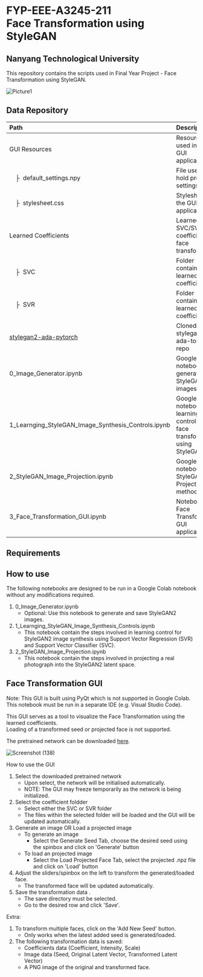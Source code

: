 # FYP-EEE-A3245-211 <br> Face Transformation using StyleGAN

## Nanyang Technological University

This repository contains the scripts used in Final Year Project - Face Transformation using StyleGAN.

![Picture1](https://user-images.githubusercontent.com/67497833/161471635-5c19489d-884f-4ee1-8b44-da977afb83ab.png)

## Data Repository
| Path | Description
| :--- | :----------
| GUI Resources | Resources used in the GUI application
| &ensp;&ensp;&boxvr;&nbsp; default_settings.npy | File used to hold previous settings
| &ensp;&ensp;&boxvr;&nbsp; stylesheet.css | Stylesheet for the GUI application
| Learned Coefficients | Learned SVC/SVR coefficients for face transformation
| &ensp;&ensp;&boxvr;&nbsp; SVC | Folder containing all learned SVC coefficients
| &ensp;&ensp;&boxvr;&nbsp; SVR | Folder containing all learned SVR coefficients
| [stylegan2-ada-pytorch](https://nvlabs-fi-cdn.nvidia.com/stylegan2-ada-pytorch/) | Cloned stylegan2-ada-torch repo
| 0_Image_Generator.ipynb | Google Colab notebook for generating StyleGAN2 images
| 1_Learnging_StyleGAN_Image_Synthesis_Controls.ipynb | Google Colab notebook for learning controls for face transformation using StyleGAN2
| 2_StyleGAN_Image_Projection.ipynb | Google Colab notebook for StyleGAN2 Projection method
| 3_Face_Transformation_GUI.ipynb | Notebook for Face Transformation GUI application

## Requirements

## How to use
The following notebooks are designed to be run in a Google Colab notebook without any modifications required. <br>
1. 0_Image_Generator.ipynb
   - Optional: Use this notebook to generate and save StyleGAN2 images.
3. 1_Learnging_StyleGAN_Image_Synthesis_Controls.ipynb
   - This notebook contain the steps involved in learning control for StyleGAN2 image synthesis using Support Vector Regression (SVR) and Support Vector Classifier (SVC).
5. 2_StyleGAN_Image_Projection.ipynb
   - This notebook contain the steps involved in projecting a real photograph into the StyleGAN2 latent space.

## Face Transformation GUI
Note: This GUI is built using PyQt which is not supported in Google Colab. <br>
This notebook must be run in a separate IDE (e.g. Visual Studio Code). <br>

This GUI serves as a tool to visualize the Face Transformation using the learned coefficients. <br>
Loading of a transformed seed or projected face is not supported. <br>

The pretrained network can be downloaded [here](https://drive.google.com/file/d/1igxv6ZP4TFGe_392B-qnSqXnglTKH5yo/view?usp=sharing).

![Screenshot (138)](https://user-images.githubusercontent.com/67497833/161477373-9a54c27a-ff19-4c82-a6a7-b662d12a4a5c.png)

How to use the GUI
1. Select the downloaded pretrained network
   - Upon select, the network will be initialised automatically. 
   - NOTE: The GUI may freeze temporarily as the network is being initialized.
2. Select the coefficient foldder
   - Select either the SVC or SVR folder
   - The files within the selected folder will be loaded and the GUI will be updated automatically.
3. Generate an image OR Load a projected image
   - To generate an image
      - Select the Generate Seed Tab, choose the desired seed using the spinbox and click on 'Generate' button
   - To load an projected image
      - Select the Load Projected Face Tab, select the projected .npz file and click on 'Load' button
4. Adjust the sliders/spinbox on the left to transform the generated/loaded face.
   - The transformed face will be updated automatically.
5. Save the transformation data .
   - The save directory must be selected.
   - Go to the desired row and click 'Save'.

Extra:
1. To transform multiple faces, click on the 'Add New Seed' button.
   - Only works when the latest added seed is generated/loaded.
2. The following transformation data is saved:
   - Coefficients data (Coefficient, Intensity, Scale)
   - Image data (Seed, Original Latent Vector, Transformed Latent Vector)
   - A PNG image of the original and transformed face.
